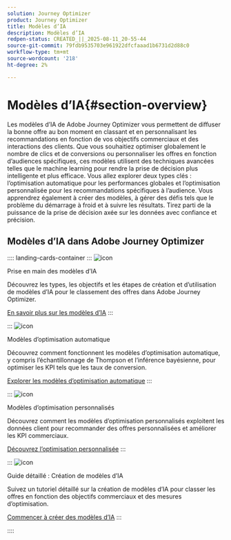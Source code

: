 ```yaml
---
solution: Journey Optimizer
product: Journey Optimizer
title: Modèles d’IA
description: Modèles d’IA
redpen-status: CREATED_||_2025-08-11_20-55-44
source-git-commit: 79fdb9535703e961922dfcfaaad1b6731d2d88c0
workflow-type: tm+mt
source-wordcount: '218'
ht-degree: 2%

---
```



# Modèles d’IA{#section-overview}

Les modèles d’IA de Adobe Journey Optimizer vous permettent de diffuser la bonne offre au bon moment en classant et en personnalisant les recommandations en fonction de vos objectifs commerciaux et des interactions des clients. Que vous souhaitiez optimiser globalement le nombre de clics et de conversions ou personnaliser les offres en fonction d’audiences spécifiques, ces modèles utilisent des techniques avancées telles que le machine learning pour rendre la prise de décision plus intelligente et plus efficace. Vous allez explorer deux types clés : l’optimisation automatique pour les performances globales et l’optimisation personnalisée pour les recommandations spécifiques à l’audience. Vous apprendrez également à créer des modèles, à gérer des défis tels que le problème du démarrage à froid et à suivre les résultats. Tirez parti de la puissance de la prise de décision axée sur les données avec confiance et précision.

## Modèles d’IA dans Adobe Journey Optimizer

:::: landing-cards-container
:::
![icon](https://cdn.experienceleague.adobe.com/icons/book.svg?lang=fr)

Prise en main des modèles d’IA

Découvrez les types, les objectifs et les étapes de création et d’utilisation de modèles d’IA pour le classement des offres dans Adobe Journey Optimizer.

[En savoir plus sur les modèles d’IA](../using/experience-decisioning/ranking/ai-models.md)
:::

:::
![icon](https://cdn.experienceleague.adobe.com/icons/chart-line.svg?lang=fr)

Modèles d’optimisation automatique

Découvrez comment fonctionnent les modèles d’optimisation automatique, y compris l’échantillonnage de Thompson et l’inférence bayésienne, pour optimiser les KPI tels que les taux de conversion.

[Explorer les modèles d’optimisation automatique](../using/experience-decisioning/ranking/auto-optimization-model.md)
:::

:::
![icon](https://cdn.experienceleague.adobe.com/icons/bullseye.svg?lang=fr)

Modèles d’optimisation personnalisés

Découvrez comment les modèles d’optimisation personnalisés exploitent les données client pour recommander des offres personnalisées et améliorer les KPI commerciaux.

[Découvrez l’optimisation personnalisée](../using/experience-decisioning/ranking/personalized-optimization-model.md)
:::

:::
![icon](https://cdn.experienceleague.adobe.com/icons/circle-play.svg?lang=fr)

Guide détaillé : Création de modèles d’IA

Suivez un tutoriel détaillé sur la création de modèles d’IA pour classer les offres en fonction des objectifs commerciaux et des mesures d’optimisation.

[Commencer à créer des modèles d’IA](../using/experience-decisioning/ranking/create-ai-models.md)
:::

::::
